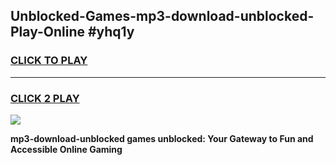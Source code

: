 
## Unblocked-Games-mp3-download-unblocked-Play-Online #yhq1y
<h3>
<a href="https://news.freeplayer.one?title=mp3-download-unblocked&ref=3">CLICK TO PLAY</a></h3>
<hr>

<h3>
<a href="https://news.freeplayer.one?title=mp3-download-unblocked&ref=3">CLICK 2 PLAY</a>
  
</h3>

<a href="https://news.freeplayer.one?title=mp3-download-unblocked&ref=3"><img src="https://clearcache.store/games.png"></a>


**mp3-download-unblocked games unblocked: Your Gateway to Fun and Accessible Online Gaming**
